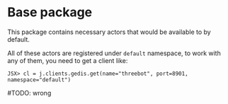# Base package
This package contains necessary actors that would be available to by default.

All of these actors are registered under `default` namespace, to work with any of them, you need to get a client like:

```
JSX> cl = j.clients.gedis.get(name="threebot", port=8901, namespace="default")
```

#TODO: wrong
